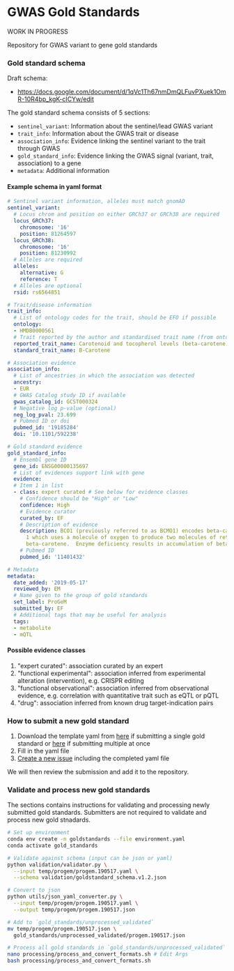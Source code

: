 GWAS Gold Standards
===================

WORK IN PROGRESS

Repository for GWAS variant to gene gold standards

### Gold standard schema

Draft schema:
- https://docs.google.com/document/d/1qVc1Th67nmDmQLFuvPXuek1OmR-10R4bp_kgK-cICYw/edit

The gold standard schema consists of 5 sections:

- `sentinel_variant`: Information about the sentinel/lead GWAS variant
- `trait_info`: Information about the GWAS trait or disease
- `association_info`: Evidence linking the sentinel variant to the trait through GWAS
- `gold_standard_info`: Evidence linking the GWAS signal (variant, trait, association) to a gene
- `metadata`: Additional information

#### Example schema in yaml format

```yaml
# Sentinel variant information, alleles must match gnomAD
sentinel_variant:
  # Locus chrom and position on either GRCh37 or GRCh38 are required
  locus_GRCh37:
    chromosome: '16'
    position: 81264597
  locus_GRCh38:
    chromosome: '16'
    position: 81230992
  # Alleles are required
  alleles:
    alternative: G
    reference: T
  # Alleles are optional
  rsid: rs6564851

# Trait/disease information
trait_info:
  # List of ontology codes for the trait, should be EFO if possible
  ontology:
  - HMDB0000561
  # Trait reported by the author and standardised trait name (from ontology)
  reported_trait_name: Carotenoid and tocopherol levels (beta-carotene)
  standard_trait_name: B-Carotene

# Association evidence
association_info:
  # List of ancestries in which the association was detected
  ancestry:
  - EUR
  # GWAS Catalog study ID if available
  gwas_catalog_id: GCST000324
  # Negative log p-value (optional)
  neg_log_pval: 23.699
  # Pubmed ID or doi
  pubmed_id: '19185284'
  doi: '10.1101/592238'

# Gold standard evidence
gold_standard_info:
  # Ensembl gene ID
  gene_id: ENSG00000135697
  # List of evidences support link with gene
  evidence:
  # Item 1 in list
  - class: expert curated # See below for evidence classes
    # Confidence should be "High" or "Low"
    confidence: High
    # Evidence curator
    curated_by: EF
    # Description of evidence
    description: BCO1 (previously referred to as BCMO1) encodes beta-carotene oxygenase
      1 which uses a molecule of oxygen to produce two molecules of retinol from
      beta-carotene.  Enzyme deficiency results in accumulation of beta-carotene.
    # Pubmed ID
    pubmed_id: '11401432'

# Metadata
metadata:
  date_added: '2019-05-17'
  reviewed_by: EM
  # Name given to the group of gold standards
  set_label: ProGeM
  submitted_by: EF
  # Additional tags that may be useful for analysis
  tags:
  - metabolite
  - mQTL
```

#### Possible evidence classes

1. "expert curated": association curated by an expert
2. "functional experimental": association inferred from experimental alteration (intervention), e.g. CRISPR editing
3. "functional observational": association inferred from observational evidence, e.g. correlation with quantitative trait such as eQTL or pQTL
4. "drug": association inferred from known drug target-indication pairs

### How to submit a new gold standard

1. Download the template yaml from [here](gold_standards/templates/single_gold_standard.v1.2.yaml) if submitting a single gold standard or [here](gold_standards/templates/multi_gold_standard.v1.2.yaml) if submitting multiple at once
2. Fill in the yaml file
3. [Create a new issue](https://github.com/opentargets/genetics-gold-standards/issues) including the completed yaml file

We will then review the submission and add it to the repository.

### Validate and process new gold standards

The sections contains instructions for validating and processing newly submitted gold standards. Submitters are not required to validate and process new gold stnadards.

```bash
# Set up environment
conda env create -n goldstandards --file environment.yaml
conda activate gold_standards

# Validate against schema (input can be json or yaml)
python validation/validator.py \
  --input temp/progem/progem.190517.yaml \
  --schema validation/goldstandard_schema.v1.2.json

# Convert to json
python utils/json_yaml_converter.py \
  --input temp/progem/progem.190517.yaml \
  --output temp/progem/progem.190517.json

# Add to `gold_standards/unprocessed_validated`
mv temp/progem/progem.190517.json \
  gold_standards/unprocessed_validated/progem.190517.json

# Process all gold standards in `gold_standards/unprocessed_validated`
nano processing/process_and_convert_formats.sh # Edit Args
bash processing/process_and_convert_formats.sh
```